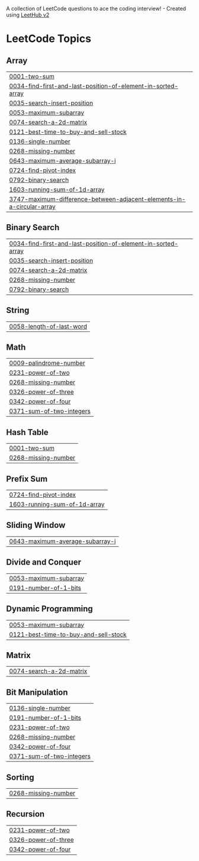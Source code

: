 A collection of LeetCode questions to ace the coding interview! - Created using [LeetHub v2](https://github.com/arunbhardwaj/LeetHub-2.0)
<!---LeetCode Topics Start-->
# LeetCode Topics
## Array
|  |
| ------- |
| [0001-two-sum](https://github.com/yuvii-b/leetcode-solutions/tree/master/0001-two-sum) |
| [0034-find-first-and-last-position-of-element-in-sorted-array](https://github.com/yuvii-b/leetcode-solutions/tree/master/0034-find-first-and-last-position-of-element-in-sorted-array) |
| [0035-search-insert-position](https://github.com/yuvii-b/leetcode-solutions/tree/master/0035-search-insert-position) |
| [0053-maximum-subarray](https://github.com/yuvii-b/leetcode-solutions/tree/master/0053-maximum-subarray) |
| [0074-search-a-2d-matrix](https://github.com/yuvii-b/leetcode-solutions/tree/master/0074-search-a-2d-matrix) |
| [0121-best-time-to-buy-and-sell-stock](https://github.com/yuvii-b/leetcode-solutions/tree/master/0121-best-time-to-buy-and-sell-stock) |
| [0136-single-number](https://github.com/yuvii-b/leetcode-solutions/tree/master/0136-single-number) |
| [0268-missing-number](https://github.com/yuvii-b/leetcode-solutions/tree/master/0268-missing-number) |
| [0643-maximum-average-subarray-i](https://github.com/yuvii-b/leetcode-solutions/tree/master/0643-maximum-average-subarray-i) |
| [0724-find-pivot-index](https://github.com/yuvii-b/leetcode-solutions/tree/master/0724-find-pivot-index) |
| [0792-binary-search](https://github.com/yuvii-b/leetcode-solutions/tree/master/0792-binary-search) |
| [1603-running-sum-of-1d-array](https://github.com/yuvii-b/leetcode-solutions/tree/master/1603-running-sum-of-1d-array) |
| [3747-maximum-difference-between-adjacent-elements-in-a-circular-array](https://github.com/yuvii-b/leetcode-solutions/tree/master/3747-maximum-difference-between-adjacent-elements-in-a-circular-array) |
## Binary Search
|  |
| ------- |
| [0034-find-first-and-last-position-of-element-in-sorted-array](https://github.com/yuvii-b/leetcode-solutions/tree/master/0034-find-first-and-last-position-of-element-in-sorted-array) |
| [0035-search-insert-position](https://github.com/yuvii-b/leetcode-solutions/tree/master/0035-search-insert-position) |
| [0074-search-a-2d-matrix](https://github.com/yuvii-b/leetcode-solutions/tree/master/0074-search-a-2d-matrix) |
| [0268-missing-number](https://github.com/yuvii-b/leetcode-solutions/tree/master/0268-missing-number) |
| [0792-binary-search](https://github.com/yuvii-b/leetcode-solutions/tree/master/0792-binary-search) |
## String
|  |
| ------- |
| [0058-length-of-last-word](https://github.com/yuvii-b/leetcode-solutions/tree/master/0058-length-of-last-word) |
## Math
|  |
| ------- |
| [0009-palindrome-number](https://github.com/yuvii-b/leetcode-solutions/tree/master/0009-palindrome-number) |
| [0231-power-of-two](https://github.com/yuvii-b/leetcode-solutions/tree/master/0231-power-of-two) |
| [0268-missing-number](https://github.com/yuvii-b/leetcode-solutions/tree/master/0268-missing-number) |
| [0326-power-of-three](https://github.com/yuvii-b/leetcode-solutions/tree/master/0326-power-of-three) |
| [0342-power-of-four](https://github.com/yuvii-b/leetcode-solutions/tree/master/0342-power-of-four) |
| [0371-sum-of-two-integers](https://github.com/yuvii-b/leetcode-solutions/tree/master/0371-sum-of-two-integers) |
## Hash Table
|  |
| ------- |
| [0001-two-sum](https://github.com/yuvii-b/leetcode-solutions/tree/master/0001-two-sum) |
| [0268-missing-number](https://github.com/yuvii-b/leetcode-solutions/tree/master/0268-missing-number) |
## Prefix Sum
|  |
| ------- |
| [0724-find-pivot-index](https://github.com/yuvii-b/leetcode-solutions/tree/master/0724-find-pivot-index) |
| [1603-running-sum-of-1d-array](https://github.com/yuvii-b/leetcode-solutions/tree/master/1603-running-sum-of-1d-array) |
## Sliding Window
|  |
| ------- |
| [0643-maximum-average-subarray-i](https://github.com/yuvii-b/leetcode-solutions/tree/master/0643-maximum-average-subarray-i) |
## Divide and Conquer
|  |
| ------- |
| [0053-maximum-subarray](https://github.com/yuvii-b/leetcode-solutions/tree/master/0053-maximum-subarray) |
| [0191-number-of-1-bits](https://github.com/yuvii-b/leetcode-solutions/tree/master/0191-number-of-1-bits) |
## Dynamic Programming
|  |
| ------- |
| [0053-maximum-subarray](https://github.com/yuvii-b/leetcode-solutions/tree/master/0053-maximum-subarray) |
| [0121-best-time-to-buy-and-sell-stock](https://github.com/yuvii-b/leetcode-solutions/tree/master/0121-best-time-to-buy-and-sell-stock) |
## Matrix
|  |
| ------- |
| [0074-search-a-2d-matrix](https://github.com/yuvii-b/leetcode-solutions/tree/master/0074-search-a-2d-matrix) |
## Bit Manipulation
|  |
| ------- |
| [0136-single-number](https://github.com/yuvii-b/leetcode-solutions/tree/master/0136-single-number) |
| [0191-number-of-1-bits](https://github.com/yuvii-b/leetcode-solutions/tree/master/0191-number-of-1-bits) |
| [0231-power-of-two](https://github.com/yuvii-b/leetcode-solutions/tree/master/0231-power-of-two) |
| [0268-missing-number](https://github.com/yuvii-b/leetcode-solutions/tree/master/0268-missing-number) |
| [0342-power-of-four](https://github.com/yuvii-b/leetcode-solutions/tree/master/0342-power-of-four) |
| [0371-sum-of-two-integers](https://github.com/yuvii-b/leetcode-solutions/tree/master/0371-sum-of-two-integers) |
## Sorting
|  |
| ------- |
| [0268-missing-number](https://github.com/yuvii-b/leetcode-solutions/tree/master/0268-missing-number) |
## Recursion
|  |
| ------- |
| [0231-power-of-two](https://github.com/yuvii-b/leetcode-solutions/tree/master/0231-power-of-two) |
| [0326-power-of-three](https://github.com/yuvii-b/leetcode-solutions/tree/master/0326-power-of-three) |
| [0342-power-of-four](https://github.com/yuvii-b/leetcode-solutions/tree/master/0342-power-of-four) |
<!---LeetCode Topics End-->